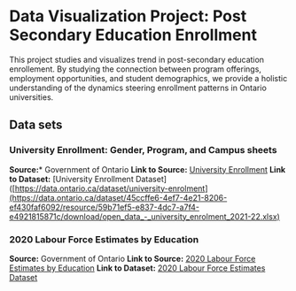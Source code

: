 # Data Visualization Project: Post Secondary Education Enrollment
This project studies and visualizes trend in post-secondary education enrollement. By studying the connection between program offerings, employment opportunities, and student demographics, we provide a holistic understanding of the dynamics steering enrollment patterns in Ontario universities. 

## Data sets
### University Enrollment: Gender, Program, and Campus sheets 
**Source:*** Government of Ontario 
**Link to Source:** [University Enrollment](https://data.ontario.ca/dataset/university-enrolment)
**Link to Dataset:** [University Enrollment Dataset]([https://data.ontario.ca/dataset/university-enrolment](https://data.ontario.ca/dataset/45ccffe6-4ef7-4e21-8206-ef430faf6092/resource/59b71ef5-e837-4dc7-a7f4-e4921815871c/download/open_data_-_university_enrolment_2021-22.xlsx)

### 2020 Labour Force Estimates by Education 
**Source:** Government of Ontario 
**Link to Source:** [2020 Labour Force Estimates by Education](https://data.ontario.ca/dataset/labour-force-estimates-by-education/resource/de1d8a25-5c3c-4cf9-bd79-21169f886611)
**Link to Dataset:** [2020 Labour Force Estimates Dataset](https://data.ontario.ca/dataset/4b129fc1-c211-4249-83e7-a3e5a011e8fb/resource/de1d8a25-5c3c-4cf9-bd79-21169f886611/download/data-2020.zip) 

